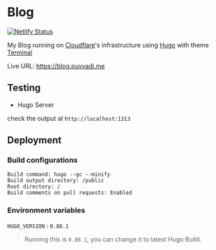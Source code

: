 # Blog

[![Netlify Status](https://api.netlify.com/api/v1/badges/dbe2fe9e-5ceb-4b1e-bc0a-83159e7a78c5/deploy-status)](https://app.netlify.com/sites/friendly-kepler-974504/deploys)

My Blog running on [Cloudflare](https://cloudflare.com)'s infrastructure using [Hugo](https://gohugo.io/) with theme [Terminal](https://github.com/panr/hugo-theme-terminal)

Live URL: https://blog.puvvadi.me

## Testing

- Hugo Server

check the output at `http://localhost:1313`

## Deployment

### Build configurations

```
Build command: hugo --gc --minify
Build output directory: /public
Root directory: /
Build comments on pull requests: Enabled
```
### Environment variables

 `HUGO_VERSION` : `0.88.1`

> Running this is `0.88.1`, you can change it to latest Hugo Build. 


